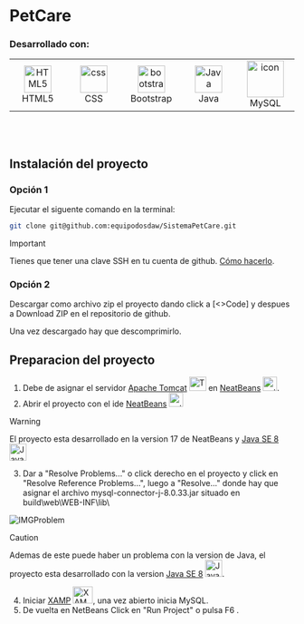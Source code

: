 # PetCare

### Desarrollado con:

<table align="center">
    <td align="center"  width="96">
        <img src="https://skillicons.dev/icons?i=html" width="48" height="48" alt="HTML5" />
      <br>HTML5
    </td>
    <td align="center" width="96">
        <img src="https://skillicons.dev/icons?i=css" width="48" height="48" alt="css" />
      <br>CSS
    </td>
    <td align="center"  width="96">
        <img src="https://skillicons.dev/icons?i=bootstrap" width="48" height="48" alt="bootstrap" />
      <br>Bootstrap
    </td>
      <td align="center" width="96">
        <img src="https://skillicons.dev/icons?i=java" width="48" height="48" alt="Java" />
      <br>Java
    </td>
         <td align="center" width="96">
        <img src="https://techstack-generator.vercel.app/mysql-icon.svg" alt="icon" width="65" height="65" />
      <br>MySQL
    </td>
      </td>
 </tr>
</table>
<br><br>
</tr>
</tr></tr>

## Instalación del proyecto

### Opción 1

Ejecutar el siguente comando en la terminal:
```bash
git clone git@github.com:equipodosdaw/SistemaPetCare.git
```
>[!IMPORTANT]
Tienes que tener una clave SSH en tu cuenta de github. [Cómo hacerlo](https://docs.github.com/en/authentication/connecting-to-github-with-ssh/generating-a-new-ssh-key-and-adding-it-to-the-ssh-agent).

### Opción 2
Descargar como archivo zip el proyecto dando click a [<>Code] y despues a Download ZIP en el repositorio de github.

Una vez descargado hay que descomprimirlo.

## Preparacion del proyecto

1. Debe de asignar el servidor [Apache Tomcat](https://tomcat.apache.org/download-90.cgi) <a href="https://tomcat.apache.org/download-90.cgi" target="_blank" ><img src="https://upload.wikimedia.org/wikipedia/commons/thumb/f/fe/Apache_Tomcat_logo.svg/2560px-Apache_Tomcat_logo.svg.png" alt="Tomcat" width="30" height="25" /></a> en [NeatBeans](https://netbeans.apache.org/front/main/download/archive/) <a href="https://netbeans.apache.org/front/main/download/archive/" target="_blank" ><img src="https://img.icons8.com/?size=48&id=4djt356tq8UO&format=png" alt="netbeans" width="25" height="25" /></a>.
2. Abrir el proyecto con el ide [NeatBeans](https://netbeans.apache.org/front/main/download/archive/) <a href="https://netbeans.apache.org/front/main/download/archive/" target="_blank" ><img src="https://img.icons8.com/?size=48&id=4djt356tq8UO&format=png" alt="netbeans" width="25" height="25" /></a>

>[!WARNING]
>El proyecto esta desarrollado en la version 17 de NeatBeans y [Java SE 8](https://www.oracle.com/es/java/technologies/javase/javase8-archive-downloads.html) <a href="https://www.oracle.com/es/java/technologies/javase/javase8-archive-downloads.html" target="_blank" ><img src="https://cdn-icons-png.flaticon.com/256/226/226777.png" alt="Java" width="30" height="30" /></a>


3. Dar a "Resolve Problems..." o click derecho en el proyecto y click en "Resolve Reference Problems...", luego a "Resolve..." donde hay que asignar el archivo mysql-connector-j-8.0.33.jar situado en build\web\WEB-INF\lib\

<img src="https://lh3.googleusercontent.com/drive-viewer/AEYmBYRkoRtl4CivcONeGl40cGSqFoKlKfz_HyhYSBoYHgHQReKc-AVAjOvVxKRKXtO9Dx79nr5y9Kg6jiVABbwk8Yed9qXxig=w1900-h900" alt="IMGProblem" />

>[!CAUTION]
>Ademas de este puede haber un problema con la version de Java, el proyecto esta desarrollado con la version [Java SE 8](https://www.oracle.com/es/java/technologies/javase/javase8-archive-downloads.html) <a href="https://www.oracle.com/es/java/technologies/javase/javase8-archive-downloads.html" target="_blank" ><img src="https://cdn-icons-png.flaticon.com/256/226/226777.png" alt="Java" width="30" height="30" /></a>.

4. Iniciar [XAMP](https://www.apachefriends.org/es/download.html) <a href="https://www.apachefriends.org/es/download.html" target="_blank" ><img src="https://branditechture.agency/brand-logos/wp-content/uploads/wpdm-cache/XAMPP-900x0.png" alt="XAMP" width="35" height="30" /></a>, una vez abierto inicia MySQL.
5. De vuelta en NetBeans Click en "Run Project" o pulsa F6 .
